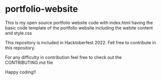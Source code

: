 # portfolio-website

This is my open source portfolio website code with index.html having the basic code template of the portfolio website including the webite content and style.css

This repository is included in Hacktoberfest 2022. Fell free to contribute in this repository.

For any difficulty in contribution feel free to check out the CONTRIBUTING.md file

Happy coding!!
